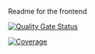 Readme for the frontend

[![Quality Gate Status](https://sonarcloud.io/api/project_badges/measure?project=antonio5git_React-app.antonio.garcia&metric=alert_status)](https://sonarcloud.io/summary/new_code?id=antonio5git_React-app.antonio.garcia)

[![Coverage](https://sonarcloud.io/api/project_badges/measure?project=antonio5git_React-app.antonio.garcia&metric=coverage)](https://sonarcloud.io/summary/new_code?id=antonio5git_React-app.antonio.garcia)
